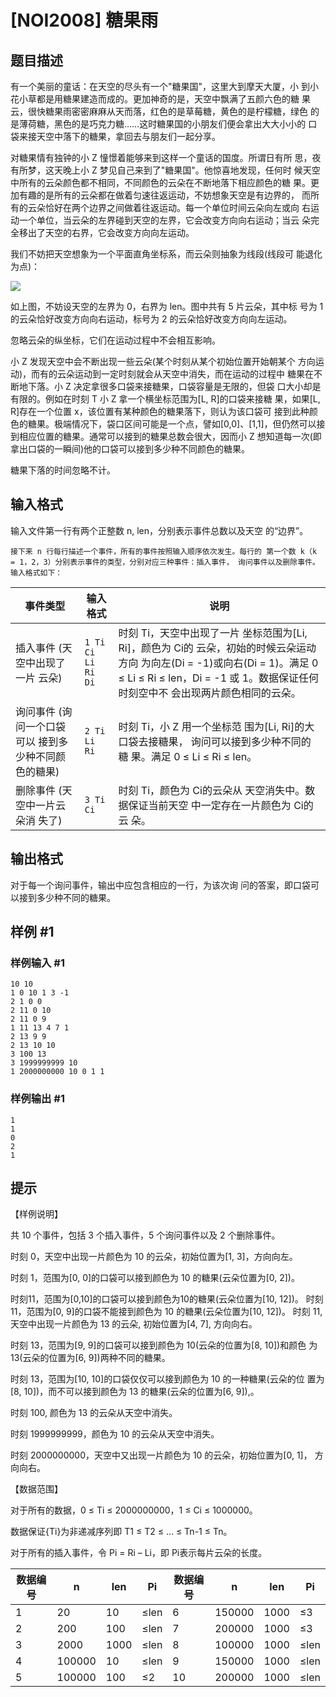 # [NOI2008] 糖果雨

## 题目描述

有一个美丽的童话：在天空的尽头有一个"糖果国"，这里大到摩天大厦，小 到小花小草都是用糖果建造而成的。更加神奇的是，天空中飘满了五颜六色的糖 果云，很快糖果雨密密麻麻从天而落，红色的是草莓糖，黄色的是柠檬糖，绿色 的是薄荷糖，黑色的是巧克力糖……这时糖果国的小朋友们便会拿出大大小小的 口袋来接天空中落下的糖果，拿回去与朋友们一起分享。

对糖果情有独钟的小 Z 憧憬着能够来到这样一个童话的国度。所谓日有所 思，夜有所梦，这天晚上小 Z 梦见自己来到了"糖果国"。他惊喜地发现，任何时 候天空中所有的云朵颜色都不相同，不同颜色的云朵在不断地落下相应颜色的糖 果。更加有趣的是所有的云朵都在做着匀速往返运动，不妨想象天空是有边界的， 而所有的云朵恰好在两个边界之间做着往返运动。每一个单位时间云朵向左或向 右运动一个单位，当云朵的左界碰到天空的左界，它会改变方向向右运动；当云 朵完全移出了天空的右界，它会改变方向向左运动。

我们不妨把天空想象为一个平面直角坐标系，而云朵则抽象为线段(线段可 能退化为点)： 

![](https://cdn.luogu.com.cn/upload/image_hosting/hsdveny3.png)

如上图，不妨设天空的左界为 0，右界为 len。图中共有 5 片云朵，其中标 号为 1 的云朵恰好改变方向向右运动，标号为 2 的云朵恰好改变方向向左运动。

忽略云朵的纵坐标，它们在运动过程中不会相互影响。

小 Z 发现天空中会不断出现一些云朵(某个时刻从某个初始位置开始朝某个 方向运动)，而有的云朵运动到一定时刻就会从天空中消失，而在运动的过程中 糖果在不断地下落。小 Z 决定拿很多口袋来接糖果，口袋容量是无限的，但袋 口大小却是有限的。例如在时刻 T 小 Z 拿一个横坐标范围为[L, R]的口袋来接糖 果，如果[L, R]存在一个位置 x，该位置有某种颜色的糖果落下，则认为该口袋可 接到此种颜色的糖果。极端情况下，袋口区间可能是一个点，譬如[0,0]、[1,1]，但仍然可以接到相应位置的糖果。通常可以接到的糖果总数会很大，因而小 Z 想知道每一次(即拿出口袋的一瞬间)他的口袋可以接到多少种不同颜色的糖果。

糖果下落的时间忽略不计。

## 输入格式

输入文件第一行有两个正整数 n, len，分别表示事件总数以及天空 的“边界”。

    接下来 n 行每行描述一个事件，所有的事件按照输入顺序依次发生。每行的 第一个数 k（k = 1，2，3）分别表示事件的类型，分别对应三种事件：插入事件， 询问事件以及删除事件。输入格式如下： 

事件类型|输入格式|说明 
-|-|-
插入事件 (天空中出现了一片 云朵)|`1 Ti Ci Li Ri Di`|时刻 Ti，天空中出现了一片 坐标范围为[Li, Ri]，颜色为 Ci的 云朵，初始的时候云朵运动方向 为向左(Di = -1)或向右(Di = 1)。满足 0 ≤ Li ≤ Ri ≤ len，Di = -1 或 1。数据保证任何时刻空中不 会出现两片颜色相同的云朵。
询问事件 (询问一个口袋可以 接到多少种不同颜 色的糖果)|`2 Ti Li Ri` |时刻 Ti，小 Z 用一个坐标范 围为[Li, Ri]的大口袋去接糖果， 询问可以接到多少种不同的糖 果。满足 0 ≤ Li ≤ Ri ≤ len。
删除事件 (天空中一片云朵消 失了)|`3 Ti Ci` |时刻 Ti，颜色为 Ci的云朵从 天空消失中。数据保证当前天空 中一定存在一片颜色为 Ci的云 朵。

## 输出格式

对于每一个询问事件，输出中应包含相应的一行，为该次询 问的答案，即口袋可以接到多少种不同的糖果。

## 样例 #1

### 样例输入 #1
```
10 10 
1 0 10 1 3 -1 
2 1 0 0 
2 11 0 10 
2 11 0 9 
1 11 13 4 7 1 
2 13 9 9 
2 13 10 10 
3 100 13 
3 1999999999 10 
1 2000000000 10 0 1 1
```

### 样例输出 #1

```
1 
1 
0 
2 
1
```

## 提示

【样例说明】 

共 10 个事件，包括 3 个插入事件，5 个询问事件以及 2 个删除事件。

时刻 0，天空中出现一片颜色为 10 的云朵，初始位置为[1, 3]，方向向左。

时刻 1，范围为[0, 0]的口袋可以接到颜色为 10 的糖果(云朵位置为[0, 2])。

 时刻11，范围为[0,10]的口袋可以接到颜色为10的糖果(云朵位置为[10, 12])。
 时刻 11，范围为[0, 9]的口袋不能接到颜色为 10 的糖果(云朵位置为[10, 12])。
 时刻 11, 天空中出现一片颜色为 13 的云朵, 初始位置为[4, 7], 方向向右。

时刻 13，范围为[9, 9]的口袋可以接到颜色为 10(云朵的位置为[8, 10])和颜色 为 13(云朵的位置为[6, 9])两种不同的糖果。

时刻 13，范围为[10, 10]的口袋仅仅可以接到颜色为 10 的一种糖果(云朵的位 置为[8, 10])，而不可以接到颜色为 13 的糖果(云朵的位置为[6, 9]),。

时刻 100, 颜色为 13 的云朵从天空中消失。

时刻 1999999999，颜色为 10 的云朵从天空中消失。

时刻 2000000000，天空中又出现一片颜色为 10 的云朵，初始位置为[0, 1]， 方向向右。

【数据范围】

对于所有的数据，0 ≤ Ti ≤ 2000000000，1 ≤ Ci ≤ 1000000。

数据保证{Ti}为非递减序列即 T1 ≤ T2 ≤ … ≤ Tn-1 ≤ Tn。

对于所有的插入事件，令 Pi = Ri – Li，即 Pi表示每片云朵的长度。


数据编号|n|len|Pi|数据编号|n|len|Pi
-|-|-|-|-|-|-|-
1|20|10|≤len|6|150000|1000|≤3
2|200|100|≤len|7|200000|1000|≤3
3|2000|1000|≤len|8|100000|1000|≤len
4|100000|10|≤len|9|150000|1000|≤len
5|100000|100|≤2|10|200000|1000|≤len

